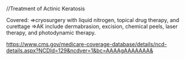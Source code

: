 //Treatment of Actinic Keratosis

Covered:
=>cryosurgery with liquid nitrogen, topical drug therapy, and curettage
=>AK include dermabrasion, excision, chemical peels, laser therapy, and photodynamic therapy. 


https://www.cms.gov/medicare-coverage-database/details/ncd-details.aspx?NCDId=129&ncdver=1&bc=AAAAgAAAAAAA&
